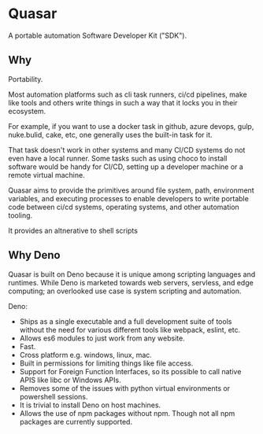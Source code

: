 # Quasar

A portable automation Software Developer Kit ("SDK").

## Why

Portability.

Most automation platforms such as cli task runners, ci/cd pipelines,
make like tools and others write things in such a way that it locks you
in their ecosystem.

For example, if you want to use a docker task in github, azure devops,
gulp, nuke.bulid, cake, etc, one generally uses the built-in task for it.

That task doesn't work in other systems and many CI/CD systems do not even
have a local runner.  Some tasks such as using choco to install software
would be handy for CI/CD, setting up a developer machine or a remote virtual machine.

Quasar aims to provide the primitives around file system, path, environment
variables, and executing processes to enable developers to write portable code
between ci/cd systems, operating systems, and other automation tooling.  

It provides an altnerative to shell scripts

## Why Deno

Quasar is built on Deno because it is unique among scripting languages and runtimes. While
Deno is marketed towards web servers, servless, and edge computing; an overlooked use case
is system scripting and automation.

Deno:

- Ships as a single executable and a full development suite of tools without
  the need for various different tools like webpack, eslint, etc.
- Allows es6 modules to just work from any website.
- Fast.
- Cross platform e.g. windows, linux, mac.
- Built in permissions for limiting things like file access.
- Support for Foreign Function Interfaces, so its possible
  to call native APIS like libc or Windows APIs.
- Removes some of the issues with python virtual environments or
  powershell sessions.
- It is trivial to install Deno on host machines.
- Allows the use of npm packages without npm. Though not all npm packages
  are currently supported.
